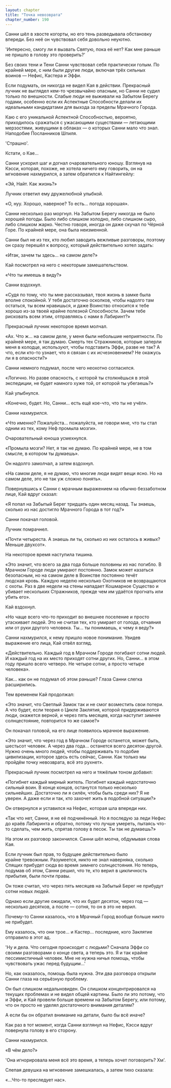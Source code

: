 ```yaml
---
layout: chapter
title: "Точка невозврата"
chapter_number: 190
---
```


Санни шёл в хвосте когорты, но его тень разведывала обстановку впереди. Без неё он чувствовал себя довольно неуютно.

'Интересно, смогу ли я вызвать Святую, пока её нет? Как мне раньше не пришло в голову это проверить?'

Без своих тени и Тени Санни чувствовал себя практически голым. По крайней мере, с ним были другие люди, включая трёх сильных воинов — Нефис, Кастера и Эффи.

Если подумать, он никогда не видел Кая в действии. Прекрасный лучник не выглядел кем-то чрезвычайно опасным, но Санни не судил только по внешности. Слабые люди не выживали на Забытом Берегу годами, особенно если их Аспектные Способности делали их идеальными кандидатами для выхода за пределы Мрачного Города.

Каю с его уникальной Аспектной Способностью, вероятно, приходилось сражаться с ужасающими существами — летающими мерзостями, живущими в облаках — о которых Санни мало что знал. Наподобие Посланников Шпиля.

'Страшно'.

Кстати, о Кае...

Санни ускорил шаг и догнал очаровательного юношу. Взглянув на Кэсси, которая, похоже, не хотела ничего ему говорить, он на мгновение нахмурился, а затем обратился к Найтингейлу:

«Эй, Найт. Как жизнь?»

Лучник ответил ему дружелюбной улыбкой.

«О, нуу. Хорошо, наверное? То есть... погода хорошая».

Санни несколько раз моргнул. На Забытом Берегу никогда не было хорошей погоды. Было либо слишком холодно, либо слишком сыро, либо слишком жарко. Честно говоря, иногда он даже скучал по Чёрной Горе. По крайней мере, она была неизменной.

Санни был не из тех, кто любил заводить вежливые разговоры, поэтому он сразу перешёл к вопросу, который действительно хотел задать:

«Итак, зачем ты здесь... на самом деле?»

Кай посмотрел на него с некоторым замешательством.

«Что ты имеешь в виду?»

Санни вздохнул.

«Судя по тому, что ты мне рассказывал, твоя жизнь в замке была вполне спокойной. У тебя достаточно осколков, чтобы надолго там остаться, ты всем нравишься, и даже Воинство относится к тебе хорошо из-за твоей крайне полезной Способности. Зачем тебе рисковать всем этим, отправляясь с нами в Лабиринт?»

Прекрасный лучник некоторое время молчал.

«Ах. Что ж... на самом деле, у меня были небольшие неприятности. По крайней мере, я так думаю. Смерть тех Стражников, которые заперли меня в колодце, используют, чтобы подставить Эффи, разве не так? А что, если кто-то узнает, что я связан с их исчезновением? Не окажусь ли я в опасности?»

Санни немного подумал, после чего неохотно согласился.

«Логично. Но разве опасность, с которой ты столкнёшься в этой экспедиции, не будет намного хуже той, от которой ты убегаешь?»

Кай улыбнулся.

«Конечно, будет. Но, Санни... есть ещё кое-что, что ты не учёл».

Санни нахмурился.

«Что именно? Пожалуйста... пожалуйста, не говори мне, что ты стал одним из тех, кому Неф промыла мозги».

Очаровательный юноша усмехнулся.

«Промыла мозги? Нет, я так не думаю. По крайней мере, не в том смысле, в котором ты думаешь».

Он надолго замолчал, а затем вздохнул.

«На самом деле, я не думаю, что многие люди видят вещи ясно. Но на самом деле, это не так уж сложно понять».

Повернувшись к Санни с мрачным выражением на обычно беззаботном лице, Кай вдруг сказал:

«Я попал на Забытый Берег тридцать один месяц назад. Ты знаешь, сколько из нас достигло Мрачного Города в тот год?»

Санни покачал головой.

Лучник помрачнел.

«Почти четыреста. А знаешь ли ты, сколько из них осталось в живых? Меньше двухсот».

На некоторое время наступила тишина.

«Это значит, что всего за два года больше половины из нас погибло. В Мрачном Городе люди умирают постоянно. Замок может казаться безопасным, но на самом деле в Воинстве постоянно течёт людская кровь. Каждую неделю несколько Охотников не возвращаются с охоты. Раз в две недели на стены нападает Кошмарное Существо и убивает нескольких Стражников, прежде чем им удаётся прогнать или убить его».

Кай вздохнул.

«Но чаще всего что-то приходит во внешнее поселение и просто утаскивает людей. Это не считая тех, кто умирает от голода, отчаяния или от руки другого человека. Ты... ты понимаешь, к чему я веду?»

Санни нахмурился, к нему пришло новое понимание. Увидев выражение его лица, Кай отвёл взгляд.

«Действительно. Каждый год в Мрачном Городе погибают сотни людей. И каждый год на их место приходят сотни других. Но, Санни... в этом году пришло всего четверо. Не четыре сотни, а просто четыре человека».

Как... как он не подумал об этом раньше? Глаза Санни слегка расширились.

Тем временем Кай продолжал:

«Это значит, что Светлый Замок так и не смог возместить свои потери. А что будет, если теория о Цикле Заклятия, которой придерживаются люди, окажется верной, и через пять месяцев, когда наступит зимнее солнцестояние, повторится то же самое?»

Он покачал головой, на его лице появилось мрачное выражение.

«Это значит, что через год в Мрачном Городе останется, может быть, шестьсот человек. А через два года... останется всего десяток-другой. Нужно очень много людей, чтобы поддерживать то подобие цивилизации, которое здесь есть сейчас, Санни. Как только мы пройдём точку невозврата, всё это рухнет».

Прекрасный лучник посмотрел на него и тяжёлым тоном добавил:

«Погибнет каждый мирный житель. Погибнет каждый недостаточно сильный воин. В конце концов, останутся только несколько сильнейших. Достаточно ли я силён, чтобы быть среди них? Я не уверен. А даже если и так, кто захочет жить в подобной ситуации?»

Он отвернулся и уставился на Нефис, которая шла впереди них.

«Так что нет, Санни, я не её подчинённый. Но я последую за леди Нефис до краёв Лабиринта и обратно, потому что лучше умереть, пытаясь что-то сделать, чем жить, спрятав голову в песок. Ты так не думаешь?»

На этом их разговор закончился. Санни шёл молча, обдумывая слова Кая.

Если лучник был прав, то будущее действительно было крайне тревожным. Разумеется, никто не знал наверняка, сколько Спящих прибудет сюда во время зимнего солнцестояния. Но теперь, подумав об этом, Санни решил, что те, кто верил в цикличность прибытия, были почти правы.

Он тоже считал, что через пять месяцев на Забытый Берег не прибудут сотни новых людей.

Однако если другие ожидали, что их будет десяток, через год — несколько десятков, а после — сотня, то он в это не верил.

Почему-то Санни казалось, что в Мрачный Город вообще больше никто не прибудет.

Ему казалось, что они трое... и Кастер... последние, кого Заклятие отправило в этот ад.

'Ну и дела. Что сегодня происходит с людьми? Сначала Эффи со своими разговорами о конце света, а теперь это. Я и так крайне пессимистичный человек. Мне не нужна ничья помощь, чтобы чувствовать ужас перед будущим...'

Но, как оказалось, помощь была нужна. Эти два разговора открыли Санни глаза на серьёзную проблему.

Он был слишком недальновиден. Он слишком концентрировался на текущих проблемах и не видел общей картины. Было ли это потому, что и Эффи, и Кай провели больше времени на Забытом Берегу, или потому, что он просто не уделял достаточного внимания деталям?

А если бы он обратил внимание на детали, было бы всё иначе?

Как раз в тот момент, когда Санни взглянул на Нефис, Кэсси вдруг повернула голову в его сторону.

Санни нахмурился.

«В чём дело?»

'Она игнорировала меня всё это время, а теперь хочет поговорить? Хм'.

Слепая девушка на мгновение замешкалась, а затем тихо сказала:

«...Что-то преследует нас».